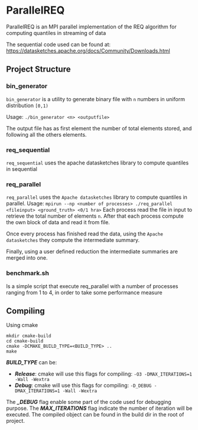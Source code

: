 # ParallelREQ

ParallelREQ is an MPI parallel implementation of the REQ algorithm for computing quantiles in streaming of data

The sequential code used can be found at: https://datasketches.apache.org/docs/Community/Downloads.html

## Project Structure

### bin_generator

`bin_generator` is a utility to generate binary file with `n` numbers in uniform distribution `[0,1)`

Usage: `./bin_generator <n> <outputfile>`

The output file has as first element the number of total elements stored, and following all the others elements.

### req_sequential

`req_sequential` uses the apache datasketches library to compute quantiles in sequential

### req_parallel

`req_parallel` uses the `Apache datasketches` library to compute quantiles in parallel.
Usage: `mpirun --np <number of processes> ./req_parallel <fileinput> <ground_truth> <0/1 hra>`
Each process read the file in input to retrieve the total number of elements `n`.
After that each process compute the own block of data and read it from file.

Once every process has finished read the data, using the `Apache datasketches` they compute the intermediate summary.

Finally, using a user defined reduction the intermediate summaries are merged into one.

### benchmark.sh

Is a simple script that execute req_parallel with a number of processes ranging from 1 to 4,
in order to take some performance measure

## Compiling

Using cmake 
```
mkdir cmake-build
cd cmake-build
cmake -DCMAKE_BUILD_TYPE=<BUILD_TYPE> ..
make
```
 
***BUILD_TYPE*** can be:

- ***Release***: cmake will use this flags for compiling: `-O3 -DMAX_ITERATIONS=1 -Wall -Wextra`
- ***Debug***: cmake will use this flags for compiling: `-D_DEBUG -DMAX_ITERATIONS=1 -Wall -Wextra`

The ***_DEBUG*** flag enable some part of the code used for debugging purpose.
The ***MAX_ITERATIONS*** flag indicate the number of iteration will be executed.
The compiled object can be found in the build dir in the root of project.
